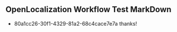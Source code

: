 ## OpenLocalization Workflow Test MarkDown
* 80a1cc26-30f1-4329-81a2-68c4cace7e7a thanks!

<!--HONumber=Jul16_HO4-->


